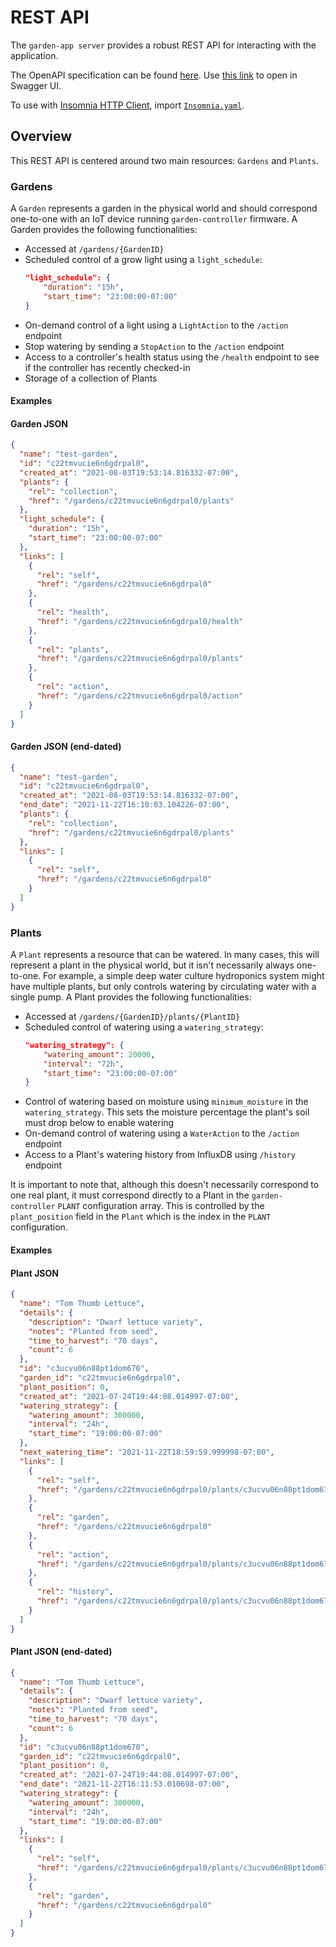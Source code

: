 # REST API
The `garden-app server` provides a robust REST API for interacting with the application.

The OpenAPI specification can be found [here](https://github.com/calvinmclean/automated-garden/blob/main/garden-app/api/openapi.yaml).
Use [this link](https://petstore.swagger.io/?url=https://raw.githubusercontent.com/calvinmclean/automated-garden/main/garden-app/api/openapi.yaml) to open in Swagger UI.

To use with [Insomnia HTTP Client](https://insomnia.rest), import [`Insomnia.yaml`](https://github.com/calvinmclean/automated-garden/blob/main/garden-app/api/Insomnia.yaml).

## Overview
This REST API is centered around two main resources: `Gardens` and `Plants`.

### Gardens
A `Garden` represents a garden in the physical world and should correspond one-to-one with an IoT device running `garden-controller` firmware. A Garden provides the following functionalities:
  - Accessed at `/gardens/{GardenID}`
  - Scheduled control of a grow light using a `light_schedule`:
    ```json
    "light_schedule": {
        "duration": "15h",
        "start_time": "23:00:00-07:00"
    }
    ```
  - On-demand control of a light using a `LightAction` to the `/action` endpoint
  - Stop watering by sending a `StopAction` to the `/action` endpoint
  - Access to a controller's health status using the `/health` endpoint to see if the controller has recently checked-in
  - Storage of a collection of Plants

#### Examples
<!-- tabs:start -->
#### **Garden JSON**
```json
{
  "name": "test-garden",
  "id": "c22tmvucie6n6gdrpal0",
  "created_at": "2021-08-03T19:53:14.816332-07:00",
  "plants": {
    "rel": "collection",
    "href": "/gardens/c22tmvucie6n6gdrpal0/plants"
  },
  "light_schedule": {
    "duration": "15h",
    "start_time": "23:00:00-07:00"
  },
  "links": [
    {
      "rel": "self",
      "href": "/gardens/c22tmvucie6n6gdrpal0"
    },
    {
      "rel": "health",
      "href": "/gardens/c22tmvucie6n6gdrpal0/health"
    },
    {
      "rel": "plants",
      "href": "/gardens/c22tmvucie6n6gdrpal0/plants"
    },
    {
      "rel": "action",
      "href": "/gardens/c22tmvucie6n6gdrpal0/action"
    }
  ]
}
```

#### **Garden JSON (end-dated)**
```json
{
  "name": "test-garden",
  "id": "c22tmvucie6n6gdrpal0",
  "created_at": "2021-08-03T19:53:14.816332-07:00",
  "end_date": "2021-11-22T16:10:03.104226-07:00",
  "plants": {
    "rel": "collection",
    "href": "/gardens/c22tmvucie6n6gdrpal0/plants"
  },
  "links": [
    {
      "rel": "self",
      "href": "/gardens/c22tmvucie6n6gdrpal0"
    }
  ]
}
```
<!-- tabs:end -->

### Plants
A `Plant` represents a resource that can be watered. In many cases, this will represent a plant in the physical world, but it isn't necessarily always one-to-one. For example, a simple deep water culture hydroponics system might have multiple plants, but only controls watering by circulating water with a single pump. A Plant provides the following functionalities:
  - Accessed at `/gardens/{GardenID}/plants/{PlantID}`
  - Scheduled control of watering using a `watering_strategy`:
    ```json
    "watering_strategy": {
        "watering_amount": 20000,
        "interval": "72h",
        "start_time": "23:00:00-07:00"
    }
    ```
  - Control of watering based on moisture using `minimum_moisture` in the `watering_strategy`. This sets the moisture percentage the plant's soil must drop below to enable watering
  - On-demand control of watering using a `WaterAction` to the `/action` endpoint
  - Access to a Plant's watering history from InfluxDB using `/history` endpoint

It is important to note that, although this doesn't necessarily correspond to one real plant, it must correspond directly to a Plant in the `garden-controller` `PLANT` configuration array. This is controlled by the `plant_position` field in the `Plant` which is the index in the `PLANT` configuration.

#### Examples
<!-- tabs:start -->
#### **Plant JSON**
```json
{
  "name": "Tom Thumb Lettuce",
  "details": {
    "description": "Dwarf lettuce variety",
    "notes": "Planted from seed",
    "time_to_harvest": "70 days",
    "count": 6
  },
  "id": "c3ucvu06n88pt1dom670",
  "garden_id": "c22tmvucie6n6gdrpal0",
  "plant_position": 0,
  "created_at": "2021-07-24T19:44:08.014997-07:00",
  "watering_strategy": {
    "watering_amount": 300000,
    "interval": "24h",
    "start_time": "19:00:00-07:00"
  },
  "next_watering_time": "2021-11-22T18:59:59.999998-07:00",
  "links": [
    {
      "rel": "self",
      "href": "/gardens/c22tmvucie6n6gdrpal0/plants/c3ucvu06n88pt1dom670"
    },
    {
      "rel": "garden",
      "href": "/gardens/c22tmvucie6n6gdrpal0"
    },
    {
      "rel": "action",
      "href": "/gardens/c22tmvucie6n6gdrpal0/plants/c3ucvu06n88pt1dom670/action"
    },
    {
      "rel": "history",
      "href": "/gardens/c22tmvucie6n6gdrpal0/plants/c3ucvu06n88pt1dom670/history"
    }
  ]
}
```

#### **Plant JSON (end-dated)**
```json
{
  "name": "Tom Thumb Lettuce",
  "details": {
    "description": "Dwarf lettuce variety",
    "notes": "Planted from seed",
    "time_to_harvest": "70 days",
    "count": 6
  },
  "id": "c3ucvu06n88pt1dom670",
  "garden_id": "c22tmvucie6n6gdrpal0",
  "plant_position": 0,
  "created_at": "2021-07-24T19:44:08.014997-07:00",
  "end_date": "2021-11-22T16:11:53.010698-07:00",
  "watering_strategy": {
    "watering_amount": 300000,
    "interval": "24h",
    "start_time": "19:00:00-07:00"
  },
  "links": [
    {
      "rel": "self",
      "href": "/gardens/c22tmvucie6n6gdrpal0/plants/c3ucvu06n88pt1dom670"
    },
    {
      "rel": "garden",
      "href": "/gardens/c22tmvucie6n6gdrpal0"
    }
  ]
}
```
<!-- tabs:end -->
